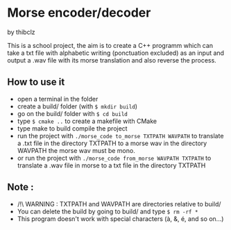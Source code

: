 # Morse encoder/decoder
by thibclz

This is a school project, the aim is to create a C++ programm which can take a txt file with alphabetic writing (ponctuation excluded) as an input and output a .wav file with its morse translation and also reverse the process.

## How to use it

* open a terminal in the folder
* create a build/ folder (with `$ mkdir build`)
* go on the build/ folder with `$ cd build`
* type `$ cmake ..` to create a makefile with CMake
* type make to build compile the project 
* run the project with `./morse_code to_morse TXTPATH WAVPATH` to translate a .txt file in the directory TXTPATH to a morse wav in the directory WAVPATH the morse wav must be mono.
* or run the project with `./morse_code from_morse WAVPATH TXTPATH` to translate a .wav file in morse to a txt file in the directory TXTPATH

## Note :
* /!\ WARNING : TXTPATH and WAVPATH are directories relative to build/
* You can delete the build by going to build/ and type `$ rm -rf *`
* This program doesn't work with special characters (à, &, é, and so on...)